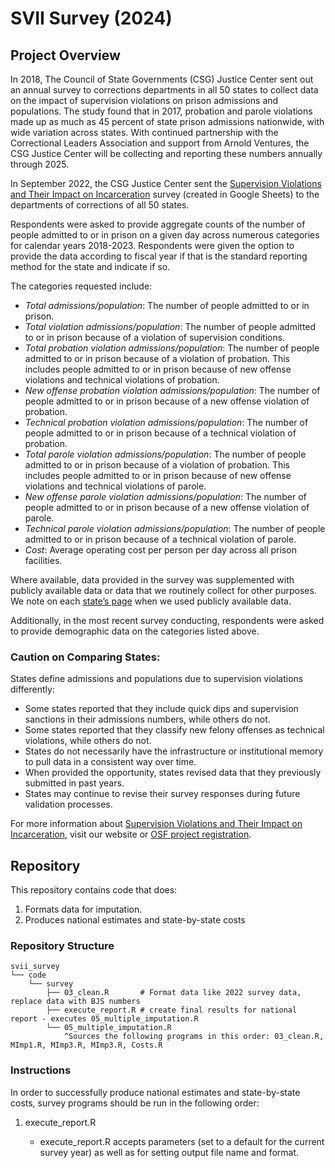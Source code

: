 # SVII Survey (2024)

## Project Overview 

In 2018, The Council of State Governments (CSG) Justice Center sent out an annual survey to corrections departments in all 50 states to collect data on the impact of supervision violations on prison admissions and populations. The study found that in 2017, probation and parole violations made up as much as 45 percent of state prison admissions nationwide, with wide variation across states. With continued partnership with the Correctional Leaders Association and support from Arnold Ventures, the CSG Justice Center will be collecting and reporting these numbers annually through 2025. 

In September 2022, the CSG Justice Center sent the [Supervision Violations and Their Impact on Incarceration](https://projects.csgjusticecenter.org/supervision-violations-impact-on-incarceration/methodology/) survey (created in Google Sheets) to the departments of corrections of all 50 states. 

Respondents were asked to provide aggregate counts of the number of people admitted to or in prison on a given day across numerous categories for calendar years 2018-2023. Respondents were given the option to provide the data according to fiscal year if that is the standard reporting method for the state and indicate if so.  


The categories requested include: 

* *Total admissions/population*: The number of people admitted to or in prison.  
* *Total violation admissions/population*: The number of people admitted to or in prison because of a violation of supervision conditions.  
* *Total probation violation admissions/population*: The number of people admitted to or in prison because of a violation of probation. This includes people admitted to or in prison because of new offense violations and technical violations of probation.  
* *New offense probation violation admissions/population*: The number of people admitted to or in prison because of a new offense violation of probation.  
* *Technical probation violation admissions/population*: The number of people admitted to or in prison because of a technical violation of probation.  
* *Total parole violation admissions/population*: The number of people admitted to or in prison because of a violation of probation. This includes people admitted to or in prison because of new offense violations and technical violations of parole.  
* *New offense parole violation admissions/population*: The number of people admitted to or in prison because of a new offense violation of parole.  
* *Technical parole violation admissions/population*: The number of people admitted to or in prison because of a technical violation of parole.  
* *Cost*: Average operating cost per person per day across all prison facilities.   

Where available, data provided in the survey was supplemented with publicly available data or data that we routinely collect for other purposes. We note on each [state’s page](https://projects.csgjusticecenter.org/supervision-violations-impact-on-incarceration/report/#statedashboard) when we used publicly available data.  

Additionally, in the most recent survey conducting, respondents were asked to provide demographic data on the categories listed above.  

### Caution on Comparing States: 

States define admissions and populations due to supervision violations differently:   

* Some states reported that they include quick dips and supervision sanctions in their admissions numbers, while others do not.  
* Some states reported that they classify new felony offenses as technical violations, while others do not.  
* States do not necessarily have the infrastructure or institutional memory to pull data in a consistent way over time.  
* When provided the opportunity, states revised data that they previously submitted in past years.  
* States may continue to revise their survey responses during future validation processes.  

For more information about [Supervision Violations and Their Impact on Incarceration](https://projects.csgjusticecenter.org/supervision-violations-impact-on-incarceration/), visit our website or [OSF project registration](https://osf.io/f74d6/).   

## Repository 

This repository contains code that does: 

1) Formats data for imputation.
2) Produces national estimates and state-by-state costs



### Repository Structure 

```
svii_survey
└── code
    └── survey
        ├── 03_clean.R       # Format data like 2022 survey data, replace data with BJS numbers
        ├── execute_report.R # create final results for national report - executes 05_multiple_imputation.R
        └── 05_multiple_imputation.R 
            ^Sources the following programs in this order: 03_clean.R, MImp1.R, MImp3.R, MImp3.R, Costs.R
```


### Instructions

In order to successfully produce national estimates and state-by-state costs, survey programs should be run in the following order: 

1) execute_report.R

    - execute_report.R accepts parameters (set to a default for the current survey year) as well as for setting output file name and format.



